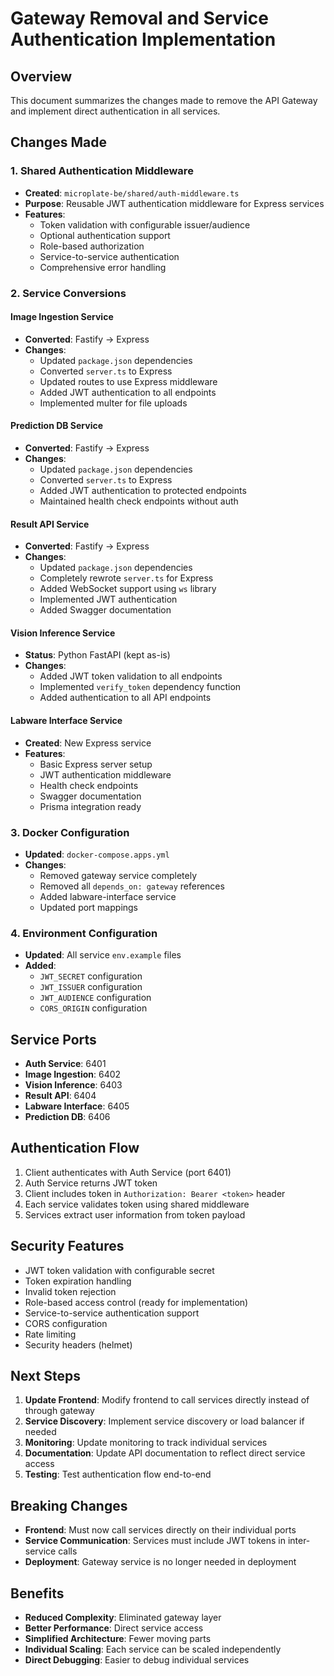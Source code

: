 # Gateway Removal and Service Authentication Implementation

## Overview
This document summarizes the changes made to remove the API Gateway and implement direct authentication in all services.

## Changes Made

### 1. Shared Authentication Middleware
- **Created**: `microplate-be/shared/auth-middleware.ts`
- **Purpose**: Reusable JWT authentication middleware for Express services
- **Features**:
  - Token validation with configurable issuer/audience
  - Optional authentication support
  - Role-based authorization
  - Service-to-service authentication
  - Comprehensive error handling

### 2. Service Conversions

#### Image Ingestion Service
- **Converted**: Fastify → Express
- **Changes**:
  - Updated `package.json` dependencies
  - Converted `server.ts` to Express
  - Updated routes to use Express middleware
  - Added JWT authentication to all endpoints
  - Implemented multer for file uploads

#### Prediction DB Service
- **Converted**: Fastify → Express
- **Changes**:
  - Updated `package.json` dependencies
  - Converted `server.ts` to Express
  - Added JWT authentication to protected endpoints
  - Maintained health check endpoints without auth

#### Result API Service
- **Converted**: Fastify → Express
- **Changes**:
  - Updated `package.json` dependencies
  - Completely rewrote `server.ts` for Express
  - Added WebSocket support using `ws` library
  - Implemented JWT authentication
  - Added Swagger documentation

#### Vision Inference Service
- **Status**: Python FastAPI (kept as-is)
- **Changes**:
  - Added JWT token validation to all endpoints
  - Implemented `verify_token` dependency function
  - Added authentication to all API endpoints

#### Labware Interface Service
- **Created**: New Express service
- **Features**:
  - Basic Express server setup
  - JWT authentication middleware
  - Health check endpoints
  - Swagger documentation
  - Prisma integration ready

### 3. Docker Configuration
- **Updated**: `docker-compose.apps.yml`
- **Changes**:
  - Removed gateway service completely
  - Removed all `depends_on: gateway` references
  - Added labware-interface service
  - Updated port mappings

### 4. Environment Configuration
- **Updated**: All service `env.example` files
- **Added**:
  - `JWT_SECRET` configuration
  - `JWT_ISSUER` configuration
  - `JWT_AUDIENCE` configuration
  - `CORS_ORIGIN` configuration

## Service Ports
- **Auth Service**: 6401
- **Image Ingestion**: 6402
- **Vision Inference**: 6403
- **Result API**: 6404
- **Labware Interface**: 6405
- **Prediction DB**: 6406

## Authentication Flow
1. Client authenticates with Auth Service (port 6401)
2. Auth Service returns JWT token
3. Client includes token in `Authorization: Bearer <token>` header
4. Each service validates token using shared middleware
5. Services extract user information from token payload

## Security Features
- JWT token validation with configurable secret
- Token expiration handling
- Invalid token rejection
- Role-based access control (ready for implementation)
- Service-to-service authentication support
- CORS configuration
- Rate limiting
- Security headers (helmet)

## Next Steps
1. **Update Frontend**: Modify frontend to call services directly instead of through gateway
2. **Service Discovery**: Implement service discovery or load balancer if needed
3. **Monitoring**: Update monitoring to track individual services
4. **Documentation**: Update API documentation to reflect direct service access
5. **Testing**: Test authentication flow end-to-end

## Breaking Changes
- **Frontend**: Must now call services directly on their individual ports
- **Service Communication**: Services must include JWT tokens in inter-service calls
- **Deployment**: Gateway service is no longer needed in deployment

## Benefits
- **Reduced Complexity**: Eliminated gateway layer
- **Better Performance**: Direct service access
- **Simplified Architecture**: Fewer moving parts
- **Individual Scaling**: Each service can be scaled independently
- **Direct Debugging**: Easier to debug individual services
